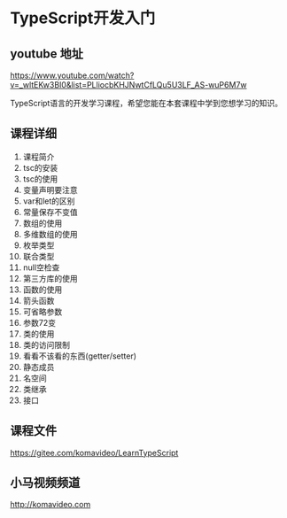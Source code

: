 TypeScript开发入门
=================
## youtube 地址

https://www.youtube.com/watch?v=_wltEKw3BI0&list=PLliocbKHJNwtCfLQu5U3LF_AS-wuP6M7w


TypeScript语言的开发学习课程，希望您能在本套课程中学到您想学习的知识。

## 课程详细

01. 课程简介
02. tsc的安装
03. tsc的使用
04. 变量声明要注意
05. var和let的区别
06. 常量保存不变值
07. 数组的使用
08. 多维数组的使用
09. 枚举类型
10. 联合类型
11. null空检查
12. 第三方库的使用
13. 函数的使用
14. 箭头函数
15. 可省略参数
16. 参数72变
17. 类的使用
18. 类的访问限制
19. 看看不该看的东西(getter/setter)
20. 静态成员
21. 名空间
22. 类继承
23. 接口

## 课程文件

https://gitee.com/komavideo/LearnTypeScript

## 小马视频频道

http://komavideo.com
